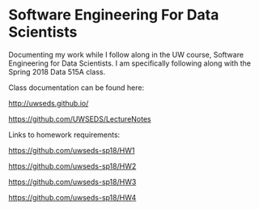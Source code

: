 # Software Engineering For Data Scientists

Documenting my work while I follow along in the UW course, Software Engineering for Data Scientists. I am specifically following along with the Spring 2018 Data 515A class.

Class documentation can be found here:

http://uwseds.github.io/

https://github.com/UWSEDS/LectureNotes


Links to homework requirements:

https://github.com/uwseds-sp18/HW1

https://github.com/uwseds-sp18/HW2

https://github.com/uwseds-sp18/HW3

https://github.com/uwseds-sp18/HW4
